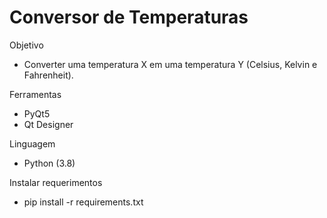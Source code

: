 <h1>Conversor de Temperaturas</h1>

<p>Objetivo</p>
 <ul>
  <li>Converter uma temperatura X em uma temperatura Y (Celsius, Kelvin e Fahrenheit).</li>
 </ul>

<p>Ferramentas</p>
 <ul>
  <li>PyQt5</li>
  <li>Qt Designer</li>
 </ul>

<p>Linguagem</p>
 <ul>
  <li>Python (3.8)</li>
 </ul>
 
<p>Instalar requerimentos</p>
 <ul>
  <li>pip install -r requirements.txt</li>
 </ul>
